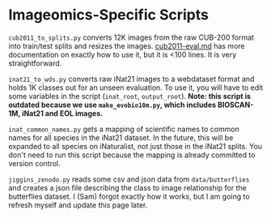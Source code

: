 # Imageomics-Specific Scripts

`cub2011_to_splits.py` converts 12K images from the raw CUB-200 format into train/test splits and resizes the images. [cub2011-eval.md](https://github.com/Imageomics/open_clip/blob/main/docs/imageomics/cub2011-eval.md) has more documentation on exactly how to use it, but it is <100 lines. It is very straightforward.

`inat21_to_wds.py` converts raw iNat21 images to a webdataset format and holds 1K classes out for an unseen evaluation. To use it, you will have to edit some variables in the script (`inat_root`, `output_root`). **Note: this script is outdated because we use `make_evobio10m.py`, which includes BIOSCAN-1M, iNat21 and EOL images.**

`inat_common_names.py` gets a mapping of scientific names to common names for all species in the iNat21 dataset. In the future, this will be expanded to all species on iNaturalist, not just those in the iNat21 splits. You don't need to run this script because the mapping is already committed to version control.

`jiggins_zenodo.py` reads some csv and json data from `data/butterflies` and creates a json file describing the class to image relationship for the butterflies dataset. I (Sam) forgot exactly how it works, but I am going to refresh myself and update this page later.
